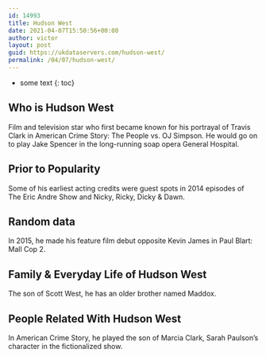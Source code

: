 ```yaml
---
id: 14993
title: Hudson West
date: 2021-04-07T15:50:56+00:00
author: victor
layout: post
guid: https://ukdataservers.com/hudson-west/
permalink: /04/07/hudson-west/
---
```


* some text
{: toc}


## Who is Hudson West



Film and television star who first became known for his portrayal of Travis Clark in American Crime Story: The People vs. OJ Simpson. He would go on to play Jake Spencer in the long-running soap opera General Hospital. 

                
                
                
## Prior to Popularity



Some of his earliest acting credits were guest spots in 2014 episodes of The Eric Andre Show and Nicky, Ricky, Dicky & Dawn. 

                
                
                
## Random data



In 2015, he made his feature film debut opposite Kevin James in Paul Blart: Mall Cop 2.

                
                
                
## Family & Everyday Life of Hudson West



The son of Scott West, he has an older brother named Maddox.

                
                
                
## People Related With Hudson West



In American Crime Story, he played the son of Marcia Clark, Sarah Paulson&#8217;s character in the fictionalized show.

                
              
            
          
          
          